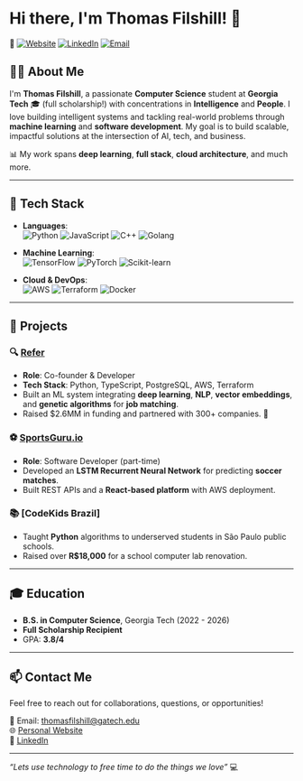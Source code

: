 # Hi there, I'm Thomas Filshill! 👋

🔗 [![Website](https://img.shields.io/badge/Website-Visit-brightgreen)](https://thomasfilshill.com) 
[![LinkedIn](https://img.shields.io/badge/LinkedIn-Connect-blue)](https://linkedin.com/in/thomasfilshill)
[![Email](https://img.shields.io/badge/Email-Contact-red)](mailto:thomasfilshill@gatech.edu)

## 👨‍💻 About Me
I'm **Thomas Filshill**, a passionate **Computer Science** student at **Georgia Tech** 🎓 (full scholarship!) with concentrations in **Intelligence** and **People**. I love building intelligent systems and tackling real-world problems through **machine learning** and **software development**. My goal is to build scalable, impactful solutions at the intersection of AI, tech, and business.

📊 My work spans **deep learning**, **full stack**, **cloud architecture**, and much more.

---

## 🔧 Tech Stack

- **Languages**:  
  ![Python](https://img.shields.io/badge/Python-3776AB?style=flat-square&logo=python&logoColor=white)
  ![JavaScript](https://img.shields.io/badge/JavaScript-F7DF1E?style=flat-square&logo=javascript&logoColor=black)
  ![C++](https://img.shields.io/badge/C++-00599C?style=flat-square&logo=cplusplus&logoColor=white)
  ![Golang](https://img.shields.io/badge/Go-00ADD8?style=flat-square&logo=go&logoColor=white)

- **Machine Learning**:  
  ![TensorFlow](https://img.shields.io/badge/TensorFlow-FF6F00?style=flat-square&logo=tensorflow&logoColor=white)
  ![PyTorch](https://img.shields.io/badge/PyTorch-EE4C2C?style=flat-square&logo=pytorch&logoColor=white)
  ![Scikit-learn](https://img.shields.io/badge/Scikit--learn-F7931E?style=flat-square&logo=scikit-learn&logoColor=white)

- **Cloud & DevOps**:  
  ![AWS](https://img.shields.io/badge/Amazon%20AWS-232F3E?style=flat-square&logo=amazon-aws&logoColor=white)
  ![Terraform](https://img.shields.io/badge/Terraform-7B42BC?style=flat-square&logo=terraform&logoColor=white)
  ![Docker](https://img.shields.io/badge/Docker-2496ED?style=flat-square&logo=docker&logoColor=white)

---

## 🌟 Projects

### 🔍 [**Refer**](https://cardinalrefer.com)
- **Role**: Co-founder & Developer
- **Tech Stack**: Python, TypeScript, PostgreSQL, AWS, Terraform
- Built an ML system integrating **deep learning**, **NLP**, **vector embeddings**, and **genetic algorithms** for **job matching**.
- Raised $2.6MM in funding and partnered with 300+ companies. 🚀

### ⚽️ [**SportsGuru.io**](https://web.sportsguru.io)
- **Role**: Software Developer (part-time)
- Developed an **LSTM Recurrent Neural Network** for predicting **soccer matches**.
- Built REST APIs and a **React-based platform** with AWS deployment.

### 📚 [**CodeKids Brazil**]
- Taught **Python** algorithms to underserved students in São Paulo public schools.
- Raised over **R$18,000** for a school computer lab renovation.

---

## 🎓 Education
- **B.S. in Computer Science**, Georgia Tech (2022 - 2026)
- **Full Scholarship Recipient** 
- GPA: **3.8/4**

---

## 📫 Contact Me
Feel free to reach out for collaborations, questions, or opportunities!  

📧 Email: [thomasfilshill@gatech.edu](mailto:thomasfilshill@gatech.edu)  
🌐 [Personal Website](https://thomasfilshill.com)  
💼 [LinkedIn](https://linkedin.com/in/thomasfilshill)

---

_“Lets use technology to free time to do the things we love”_ 💻
